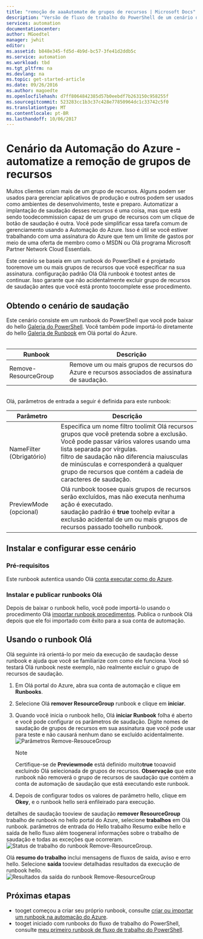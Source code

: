 ```yaml
---
title: "remoção de aaaAutomate de grupos de recursos | Microsoft Docs"
description: "Versão de fluxo de trabalho do PowerShell de um cenário de automação do Azure, incluindo runbooks tooremove todos os recursos de grupos em sua assinatura."
services: automation
documentationcenter: 
author: MGoedtel
manager: jwhit
editor: 
ms.assetid: b848e345-fd5d-4b9d-bc57-3fe41d2ddb5c
ms.service: automation
ms.workload: tbd
ms.tgt_pltfrm: na
ms.devlang: na
ms.topic: get-started-article
ms.date: 09/26/2016
ms.author: magoedte
ms.openlocfilehash: d7ff8064842385d57b0eebdf7b263150c958255f
ms.sourcegitcommit: 523283cc1b3c37c428e77850964dc1c33742c5f0
ms.translationtype: MT
ms.contentlocale: pt-BR
ms.lasthandoff: 10/06/2017
---
```

# <a name="azure-automation-scenario---automate-removal-of-resource-groups"></a>Cenário da Automação do Azure - automatize a remoção de grupos de recursos
Muitos clientes criam mais de um grupo de recursos. Alguns podem ser usados para gerenciar aplicativos de produção e outros podem ser usados como ambientes de desenvolvimento, teste e preparo. Automatizar a implantação de saudação desses recursos é uma coisa, mas que está sendo toodecommission capaz de um grupo de recursos com um clique de botão de saudação é outra. Você pode simplificar essa tarefa comum de gerenciamento usando a Automação do Azure. Isso é útil se você estiver trabalhando com uma assinatura do Azure que tem um limite de gastos por meio de uma oferta de membro como o MSDN ou Olá programa Microsoft Partner Network Cloud Essentials.

Este cenário se baseia em um runbook do PowerShell e é projetado tooremove um ou mais grupos de recursos que você especificar na sua assinatura. configuração padrão Olá Olá runbook é tootest antes de continuar. Isso garante que não acidentalmente excluir grupo de recursos de saudação antes que você está pronto toocomplete esse procedimento.   

## <a name="getting-hello-scenario"></a>Obtendo o cenário de saudação
Este cenário consiste em um runbook do PowerShell que você pode baixar do hello [Galeria do PowerShell](https://www.powershellgallery.com/packages/Remove-ResourceGroup/1.0/DisplayScript). Você também pode importá-lo diretamente do hello [Galeria de Runbook](automation-runbook-gallery.md) em Olá portal do Azure.<br><br>

| Runbook | Descrição |
| --- | --- |
| Remove-ResourceGroup |Remove um ou mais grupos de recursos do Azure e recursos associados de assinatura de saudação. |

<br>
Olá, parâmetros de entrada a seguir é definida para este runbook:

| Parâmetro | Descrição |
| --- | --- |
| NameFilter (Obrigatório) |Especifica um nome filtro toolimit Olá recursos grupos que você pretenda sobre a exclusão. Você pode passar vários valores usando uma lista separada por vírgulas.<br>filtro de saudação não diferencia maiusculas de minúsculas e corresponderá a qualquer grupo de recursos que contém a cadeia de caracteres de saudação. |
| PreviewMode (opcional) |Olá runbook toosee quais grupos de recursos serão excluídos, mas não executa nenhuma ação é executado.<br>saudação padrão é **true** toohelp evitar a exclusão acidental de um ou mais grupos de recursos passado toohello runbook. |

## <a name="install-and-configure-this-scenario"></a>Instalar e configurar esse cenário
### <a name="prerequisites"></a>Pré-requisitos
Este runbook autentica usando Olá [conta executar como do Azure](automation-sec-configure-azure-runas-account.md).    

### <a name="install-and-publish-hello-runbooks"></a>Instalar e publicar runbooks Olá
Depois de baixar o runbook hello, você pode importá-lo usando o procedimento Olá [importar runbook procedimentos](automation-creating-importing-runbook.md#importing-a-runbook-from-a-file-into-azure-automation). Publica o runbook Olá depois que ele foi importado com êxito para a sua conta de automação.

## <a name="using-hello-runbook"></a>Usando o runbook Olá
Olá seguinte irá orientá-lo por meio da execução de saudação desse runbook e ajuda que você se familiarize com como ele funciona. Você só testará Olá runbook neste exemplo, não realmente excluir o grupo de recursos de saudação.  

1. Em Olá portal do Azure, abra sua conta de automação e clique em **Runbooks**.
2. Selecione Olá **remover ResourceGroup** runbook e clique em **iniciar**.
3. Quando você inicia o runbook hello, Olá **iniciar Runbook** folha é aberto e você pode configurar os parâmetros de saudação. Digite nomes de saudação de grupos de recursos em sua assinatura que você pode usar para teste e não causará nenhum dano se excluído acidentalmente.<br> ![Parâmetros Remove-ResouceGroup](media/automation-scenario-remove-resourcegroup/remove-resourcegroup-input-parameters.png)

   > [!NOTE]
   > Certifique-se de **Previewmode** está definido muito**true** tooavoid excluindo Olá selecionada de grupos de recursos.  **Observação** que este runbook não removerá o grupo de recursos de saudação que contém a conta de automação de saudação que está executando este runbook.  
   >
   >
4. Depois de configurar todos os valores de parâmetro hello, clique em **Okey**, e o runbook hello será enfileirado para execução.  

detalhes de saudação tooview de saudação **remover ResourceGroup** trabalho de runbook no hello portal do Azure, selecione **trabalhos** em Olá runbook. parâmetros de entrada do Hello trabalho Resumo exibe hello e saída de hello fluxo além toogeneral informações sobre o trabalho de saudação e todas as exceções que ocorreram.<br> ![Status de trabalho do runbook Remove-ResourceGroup](media/automation-scenario-remove-resourcegroup/remove-resourcegroup-runbook-job-status.png).

Olá **resumo do trabalho** inclui mensagens de fluxos de saída, aviso e erro hello. Selecione **saída** tooview detalhadas resultados da execução de runbook hello.<br> ![Resultados da saída do runbook Remove-ResourceGroup](media/automation-scenario-remove-resourcegroup/remove-resourcegroup-runbook-job-output.png)

## <a name="next-steps"></a>Próximas etapas
* tooget começou a criar seu próprio runbook, consulte [criar ou importar um runbook na automação do Azure](automation-creating-importing-runbook.md).
* tooget iniciado com runbooks do fluxo de trabalho do PowerShell, consulte [meu primeiro runbook de fluxo de trabalho do PowerShell](automation-first-runbook-textual.md).
